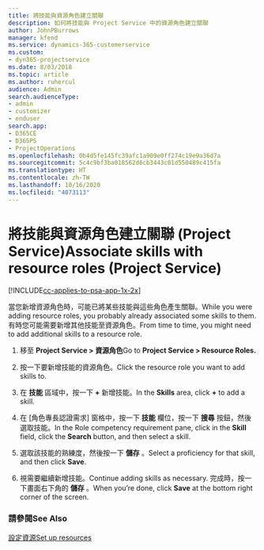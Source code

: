 ```yaml
---
title: 將技能與資源角色建立關聯
description: 如何將技能與 Project Service 中的資源角色建立關聯
author: JohnPBurrows
manager: kfend
ms.service: dynamics-365-customerservice
ms.custom:
- dyn365-projectservice
ms.date: 8/03/2018
ms.topic: article
ms.author: ruhercul
audience: Admin
search.audienceType:
- admin
- customizer
- enduser
search.app:
- D365CE
- D365PS
- ProjectOperations
ms.openlocfilehash: 0b4d5fe145fc39afc1a909e0ff274c19e9a36d7a
ms.sourcegitcommit: 5c4c9bf3ba018562d6cb3443c01d550489c415fa
ms.translationtype: HT
ms.contentlocale: zh-TW
ms.lasthandoff: 10/16/2020
ms.locfileid: "4073113"
---
```

# <a name="associate-skills-with-resource-roles-project-service"></a><span data-ttu-id="ed610-103">將技能與資源角色建立關聯 (Project Service)</span><span class="sxs-lookup"><span data-stu-id="ed610-103">Associate skills with resource roles (Project Service)</span></span>

[!INCLUDE[cc-applies-to-psa-app-1x-2x](../includes/cc-applies-to-psa-app-1x-2x.md)]

<span data-ttu-id="ed610-104">當您新增資源角色時，可能已將某些技能與這些角色產生關聯。</span><span class="sxs-lookup"><span data-stu-id="ed610-104">While you were adding resource roles, you probably already associated some skills to them.</span></span> <span data-ttu-id="ed610-105">有時您可能需要新增其他技能至資源角色。</span><span class="sxs-lookup"><span data-stu-id="ed610-105">From time to time, you might need to add additional skills to a resource role.</span></span>  
  
1.  <span data-ttu-id="ed610-106">移至 **Project Service > 資源角色**</span><span class="sxs-lookup"><span data-stu-id="ed610-106">Go to **Project Service > Resource Roles.**</span></span>  
  
2.  <span data-ttu-id="ed610-107">按一下要新增技能的資源角色。</span><span class="sxs-lookup"><span data-stu-id="ed610-107">Click the resource role you want to add skills to.</span></span>  
  
3.  <span data-ttu-id="ed610-108">在 **技能** 區域中，按一下 **+** 新增技能。</span><span class="sxs-lookup"><span data-stu-id="ed610-108">In the **Skills** area, click **+** to add a skill.</span></span>  
  
4.  <span data-ttu-id="ed610-109">在 [角色專長認證需求] 窗格中，按一下 **技能** 欄位，按一下 **搜尋** 按鈕，然後選取技能。</span><span class="sxs-lookup"><span data-stu-id="ed610-109">In the Role competency requirement pane, click in the **Skill** field, click the **Search** button,  and then select a skill.</span></span>  
  
5.  <span data-ttu-id="ed610-110">選取該技能的熟練度，然後按一下 **儲存** 。</span><span class="sxs-lookup"><span data-stu-id="ed610-110">Select a proficiency for that skill, and then click **Save**.</span></span>  
  
6.  <span data-ttu-id="ed610-111">視需要繼續新增技能。</span><span class="sxs-lookup"><span data-stu-id="ed610-111">Continue adding skills as necessary.</span></span> <span data-ttu-id="ed610-112">完成時，按一下畫面右下角的 **儲存** 。</span><span class="sxs-lookup"><span data-stu-id="ed610-112">When you’re done, click **Save** at the bottom right corner of the screen.</span></span>  
  
### <a name="see-also"></a><span data-ttu-id="ed610-113">請參閱</span><span class="sxs-lookup"><span data-stu-id="ed610-113">See Also</span></span>  
 [<span data-ttu-id="ed610-114">設定資源</span><span class="sxs-lookup"><span data-stu-id="ed610-114">Set up resources</span></span>](../psa/set-up-resources.md)
